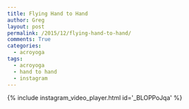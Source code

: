```yaml
---
title: Flying Hand to Hand
author: Greg
layout: post
permalink: /2015/12/flying-hand-to-hand/
comments: True
categories:
  - acroyoga
tags:
  - acroyoga
  - hand to hand
  - instagram
---
```


{% include instagram_video_player.html id='_BLOPPoJqa' %}
